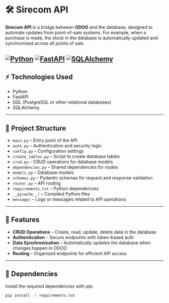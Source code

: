 # 🛠️ Sirecom API

**Sirecom API** is a bridge between **ODOO** and the database, designed to automate updates from point-of-sale systems. For example, when a purchase is made, the stock in the database is automatically updated and synchronized across all points of sale.

[![Python](https://img.shields.io/badge/Python-3.10-blue?style=for-the-badge&logo=python&logoColor=white)](https://www.python.org/)
[![FastAPI](https://img.shields.io/badge/FastAPI-Learning-blue?style=for-the-badge&logo=fastapi&logoColor=white)](https://fastapi.tiangolo.com/)
[![SQLAlchemy](https://img.shields.io/badge/SQLAlchemy-2.0-green?style=for-the-badge&logo=sqlalchemy&logoColor=white)](https://www.sqlalchemy.org/)
---

## ⚡ Technologies Used

- Python  
- FastAPI  
- SQL (PostgreSQL or other relational databases)  
- SQLAlchemy

---

## 📝 Project Structure

- `main.py` – Entry point of the API  
- `auth.py` – Authentication and security logic  
- `config.py` – Configuration settings  
- `create_tables.py` – Script to create database tables  
- `crud.py` – CRUD operations for database models  
- `dependencies.py` – Shared dependencies for routes  
- `models.py` – Database models  
- `schemas.py` – Pydantic schemas for request and response validation  
- `router.py` – API routing  
- `requirements.txt` – Python dependencies  
- `__pycache__/` – Compiled Python files  
- `message/` – Logs or messages related to API operations  

---

## 🚀 Features

- **CRUD Operations** – Create, read, update, delete data in the database  
- **Authentication** – Secure endpoints with token-based auth  
- **Data Synchronization** – Automatically updates the database when changes happen in ODOO  
- **Routing** – Organized endpoints for efficient API access  

---

## 🧩 Dependencies

Install the required dependencies with pip:

```bash
pip install -r requirements.txt
